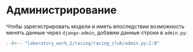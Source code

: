 # Администрирование
Чтобы зарегистрировать модели и иметь впоследствии возможность менять данные через `django-admin`, добавим данные строки в `admin.py`:

```Python
--8<-- "laboratory_work_2/racing/racing_club/admin.py:2:8"
```